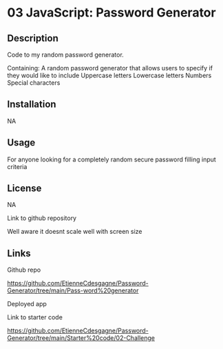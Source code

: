 # 03 JavaScript: Password Generator

## Description

Code to my random password generator. 

Containing: 
A random password generator that allows users to specify if they would like to include 
    Uppercase letters
    Lowercase letters
    Numbers
    Special characters

## Installation 

NA

## Usage

For anyone looking for a completely random secure password filling input criteria

## License 
NA

Link to github repository

Well aware it doesnt scale well with screen size 

## Links

Github repo

https://github.com/EtienneCdesgagne/Password-Generator/tree/main/Pass-word%20generator

Deployed app 


Link to starter code

https://github.com/EtienneCdesgagne/Password-Generator/tree/main/Starter%20code/02-Challenge
